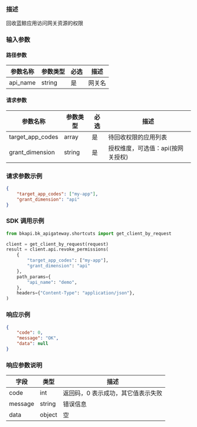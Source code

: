 ### 描述

回收蓝鲸应用访问网关资源的权限

### 输入参数

#### 路径参数

| 参数名称 | 参数类型 | 必选 | 描述   |
| -------- | -------- | ---- | ------ |
| api_name | string   | 是   | 网关名 |

#### 请求参数

| 参数名称         | 参数类型 | 必选 | 描述                              |
| ---------------- | -------- | ---- | --------------------------------- |
| target_app_codes | array    | 是   | 待回收权限的应用列表              |
| grant_dimension  | string   | 是   | 授权维度，可选值：api(按网关授权) |

### 请求参数示例

```json
{
    "target_app_codes": ["my-app"],
    "grant_dimension": "api"
}
```

### SDK 调用示例

```python
from bkapi.bk_apigateway.shortcuts import get_client_by_request

client = get_client_by_request(request)
result = client.api.revoke_permissions(
    {
        "target_app_codes": ["my-app"],
        "grant_dimension": "api"
    },
    path_params={
        "api_name": "demo",
    },
    headers={"Content-Type": "application/json"},
)
```


### 响应示例

```json
{
    "code": 0,
    "message": "OK",
    "data": null
}
```

### 响应参数说明

| 字段    | 类型   | 描述                               |
| ------- | ------ | ---------------------------------- |
| code    | int    | 返回码，0 表示成功，其它值表示失败 |
| message | string | 错误信息                           |
| data    | object | 空                                 |
